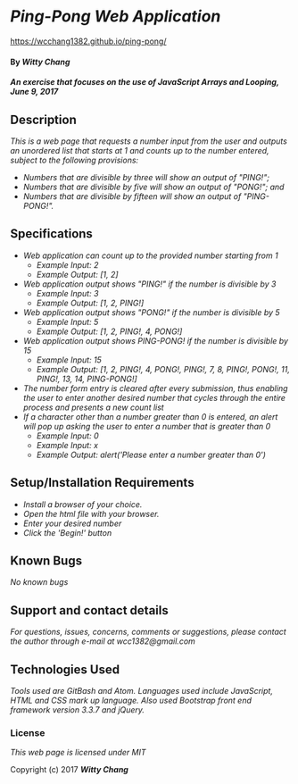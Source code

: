 # _Ping-Pong Web Application_

https://wcchang1382.github.io/ping-pong/

#### By _**Witty Chang**_

#### _An exercise that focuses on the use of JavaScript Arrays and Looping, June 9, 2017_

## Description

_This is a web page that requests a number input from the user and outputs an unordered list that starts at 1 and counts up to the number entered, subject to the following provisions:_
* _Numbers that are divisible by three will show an output of "PING!";_
* _Numbers that are divisible by five will show an output of "PONG!"; and_
* _Numbers that are divisible by fifteen will show an output of "PING-PONG!"._

## Specifications
* _Web application can count up to the provided number starting from 1_
  - _Example Input: 2_
  - _Example Output: [1, 2]_
* _Web application output shows "PING!" if the number is divisible by 3_
  - _Example Input: 3_
  - _Example Output: [1, 2, PING!]_
* _Web application output shows "PONG!" if the number is divisible by 5_
  - _Example Input: 5_
  - _Example Output: [1, 2, PING!, 4, PONG!]_
* _Web application output shows PING-PONG! if the number is divisible by 15_
  - _Example Input: 15_
  - _Example Output: [1, 2, PING!, 4, PONG!, PING!, 7, 8, PING!, PONG!, 11, PING!, 13, 14, PING-PONG!]_
* _The number form entry is cleared after every submission, thus enabling the user to enter another desired number that cycles through the entire process and presents a new count list_
* _If a character other than a number greater than 0 is entered, an alert will pop up asking the user to enter a number that is greater than 0_
  - _Example Input: 0_
  - _Example Input: x_
  - _Example Output: alert('Please enter a number greater than 0')_


## Setup/Installation Requirements

* _Install a browser of your choice._
* _Open the html file with your browser._
* _Enter your desired number_
* _Click the 'Begin!' button_

## Known Bugs

_No known bugs_

## Support and contact details

_For questions, issues, concerns, comments or suggestions, please contact the author through e-mail at wcc1382@gmail.com_

## Technologies Used

_Tools used are GitBash and Atom. Languages used include JavaScript, HTML and CSS mark up language. Also used Bootstrap front end framework version 3.3.7 and jQuery._

### License

*This web page is licensed under MIT*

Copyright (c) 2017 **_Witty Chang_**
